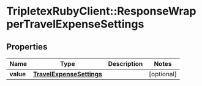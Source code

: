 # TripletexRubyClient::ResponseWrapperTravelExpenseSettings

## Properties
Name | Type | Description | Notes
------------ | ------------- | ------------- | -------------
**value** | [**TravelExpenseSettings**](TravelExpenseSettings.md) |  | [optional] 


